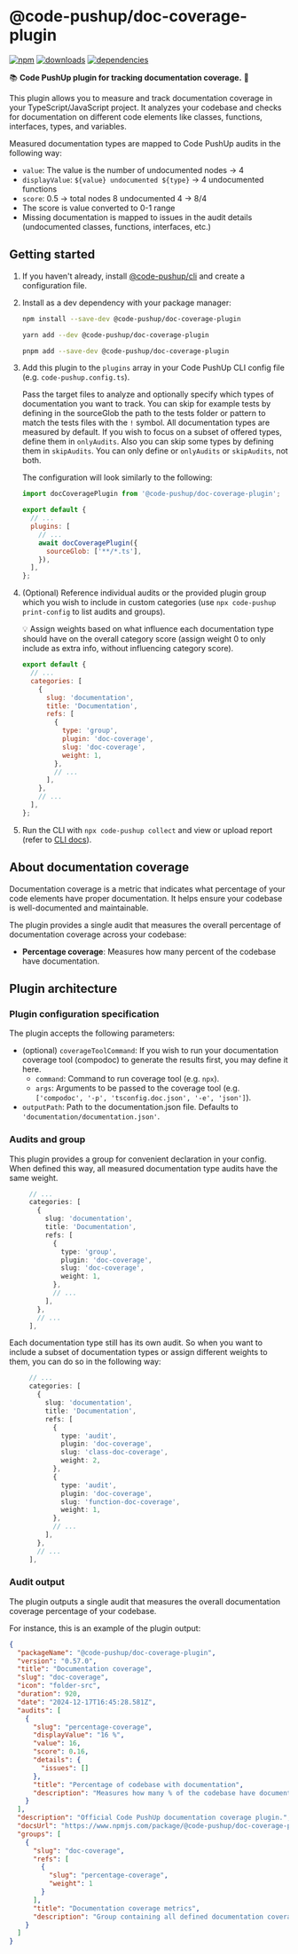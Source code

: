 # @code-pushup/doc-coverage-plugin

[![npm](https://img.shields.io/npm/v/%40code-pushup%2Fdoc-coverage-plugin.svg)](https://www.npmjs.com/package/@code-pushup/doc-coverage-plugin)
[![downloads](https://img.shields.io/npm/dm/%40code-pushup%2Fdoc-coverage-plugin)](https://npmtrends.com/@code-pushup/doc-coverage-plugin)
[![dependencies](https://img.shields.io/librariesio/release/npm/%40code-pushup%2Fdoc-coverage-plugin)](https://www.npmjs.com/package/@code-pushup/doc-coverage-plugin?activeTab=dependencies)

📚 **Code PushUp plugin for tracking documentation coverage.** 📝

This plugin allows you to measure and track documentation coverage in your TypeScript/JavaScript project.
It analyzes your codebase and checks for documentation on different code elements like classes, functions, interfaces, types, and variables.

Measured documentation types are mapped to Code PushUp audits in the following way:

- `value`: The value is the number of  undocumented nodes -> 4
- `displayValue`: `${value} undocumented ${type}` -> 4 undocumented functions
- `score`: 0.5 -> total nodes 8 undocumented 4 -> 8/4
- The score is value converted to 0-1 range
- Missing documentation is mapped to issues in the audit details (undocumented classes, functions, interfaces, etc.)

## Getting started

1. If you haven't already, install [@code-pushup/cli](../cli/README.md) and create a configuration file.

2. Install as a dev dependency with your package manager:

   ```sh
   npm install --save-dev @code-pushup/doc-coverage-plugin
   ```

   ```sh
   yarn add --dev @code-pushup/doc-coverage-plugin
   ```

   ```sh
   pnpm add --save-dev @code-pushup/doc-coverage-plugin
   ```

3. Add this plugin to the `plugins` array in your Code PushUp CLI config file (e.g. `code-pushup.config.ts`).

   Pass the target files to analyze and optionally specify which types of documentation you want to track.
   You can skip for example tests by defining in the sourceGlob the path to the tests folder or pattern to match the tests files with the `!` symbol.
   All documentation types are measured by default.
   If you wish to focus on a subset of offered types, define them in `onlyAudits`.
   Also you can skip some types by defining them in `skipAudits`.
   You can only define or `onlyAudits` or `skipAudits`, not both.

   The configuration will look similarly to the following:

   ```js
   import docCoveragePlugin from '@code-pushup/doc-coverage-plugin';

   export default {
     // ...
     plugins: [
       // ...
       await docCoveragePlugin({
         sourceGlob: ['**/*.ts'],
       }),
     ],
   };
   ```

4. (Optional) Reference individual audits or the provided plugin group which you wish to include in custom categories (use `npx code-pushup print-config` to list audits and groups).

   💡 Assign weights based on what influence each documentation type should have on the overall category score (assign weight 0 to only include as extra info, without influencing category score).

   ```js
   export default {
     // ...
     categories: [
       {
         slug: 'documentation',
         title: 'Documentation',
         refs: [
           {
             type: 'group',
             plugin: 'doc-coverage',
             slug: 'doc-coverage',
             weight: 1,
           },
           // ...
         ],
       },
       // ...
     ],
   };
   ```

5. Run the CLI with `npx code-pushup collect` and view or upload report (refer to [CLI docs](../cli/README.md)).

## About documentation coverage

Documentation coverage is a metric that indicates what percentage of your code elements have proper documentation. It helps ensure your codebase is well-documented and maintainable.

The plugin provides a single audit that measures the overall percentage of documentation coverage across your codebase:

- **Percentage coverage**: Measures how many percent of the codebase have documentation.

## Plugin architecture

### Plugin configuration specification

The plugin accepts the following parameters:

- (optional) `coverageToolCommand`: If you wish to run your documentation coverage tool (compodoc) to generate the results first, you may define it here.
  - `command`: Command to run coverage tool (e.g. `npx`).
  - `args`: Arguments to be passed to the coverage tool (e.g. `['compodoc', '-p', 'tsconfig.doc.json', '-e', 'json']`).
- `outputPath`: Path to the documentation.json file. Defaults to `'documentation/documentation.json'`.

### Audits and group

This plugin provides a group for convenient declaration in your config. When defined this way, all measured documentation type audits have the same weight.

```ts
     // ...
     categories: [
       {
         slug: 'documentation',
         title: 'Documentation',
         refs: [
           {
             type: 'group',
             plugin: 'doc-coverage',
             slug: 'doc-coverage',
             weight: 1,
           },
           // ...
         ],
       },
       // ...
     ],
```

Each documentation type still has its own audit. So when you want to include a subset of documentation types or assign different weights to them, you can do so in the following way:

```ts
     // ...
     categories: [
       {
         slug: 'documentation',
         title: 'Documentation',
         refs: [
           {
             type: 'audit',
             plugin: 'doc-coverage',
             slug: 'class-doc-coverage',
             weight: 2,
           },
           {
             type: 'audit',
             plugin: 'doc-coverage',
             slug: 'function-doc-coverage',
             weight: 1,
           },
           // ...
         ],
       },
       // ...
     ],
```

### Audit output

The plugin outputs a single audit that measures the overall documentation coverage percentage of your codebase.

For instance, this is an example of the plugin output:

```json
{
  "packageName": "@code-pushup/doc-coverage-plugin",
  "version": "0.57.0",
  "title": "Documentation coverage",
  "slug": "doc-coverage",
  "icon": "folder-src",
  "duration": 920,
  "date": "2024-12-17T16:45:28.581Z",
  "audits": [
    {
      "slug": "percentage-coverage",
      "displayValue": "16 %",
      "value": 16,
      "score": 0.16,
      "details": {
        "issues": []
      },
      "title": "Percentage of codebase with documentation",
      "description": "Measures how many % of the codebase have documentation."
    }
  ],
  "description": "Official Code PushUp documentation coverage plugin.",
  "docsUrl": "https://www.npmjs.com/package/@code-pushup/doc-coverage-plugin/",
  "groups": [
    {
      "slug": "doc-coverage",
      "refs": [
        {
          "slug": "percentage-coverage",
          "weight": 1
        }
      ],
      "title": "Documentation coverage metrics",
      "description": "Group containing all defined documentation coverage types as audits."
    }
  ]
}
```

